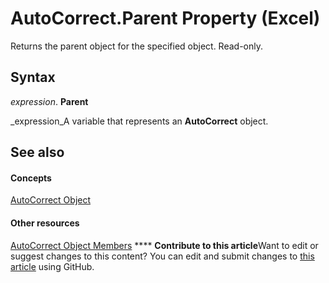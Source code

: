 
# AutoCorrect.Parent Property (Excel)

Returns the parent object for the specified object. Read-only.


## Syntax

 _expression_. **Parent**

 _expression_A variable that represents an  **AutoCorrect** object.


## See also


#### Concepts


 [AutoCorrect Object](2594722a-2ff9-7175-4d35-0da0ad413b0d.md)
#### Other resources


 [AutoCorrect Object Members](ee525804-da41-f613-3e2a-6f6b115dcdd6.md)
****   **Contribute to this article**Want to edit or suggest changes to this content? You can edit and submit changes to  [this article](https://github.com/jhershey00/VBA_Excel_Test/OpenXMLCon/articles/e8d8e956-2e77-fd69-e766-beba07c902aa.md) using GitHub.

